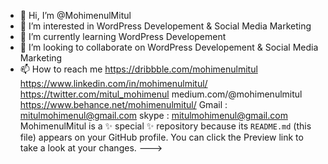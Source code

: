 - 👋 Hi, I’m @MohimenulMitul
- 👀 I’m interested in WordPress Developement & Social Media Marketing
- 🌱 I’m currently learning WordPress Developement
- 💞️ I’m looking to collaborate on WordPress Developement & Social Media Marketing 
- 📫 How to reach me 
https://dribbble.com/mohimenulmitul
https://www.linkedin.com/in/mohimenulmitul/
https://twitter.com/mitul_mohimenul
medium.com/@mohimenulmitul
https://www.behance.net/mohimenulmitul/
Gmail : mitulmohimenul@gmail.com 
skype : mitulmohimenul@gmail.com
MohimenulMitul is a ✨ special ✨ repository because its `README.md` (this file) appears on your GitHub profile.
You can click the Preview link to take a look at your changes.
--->
